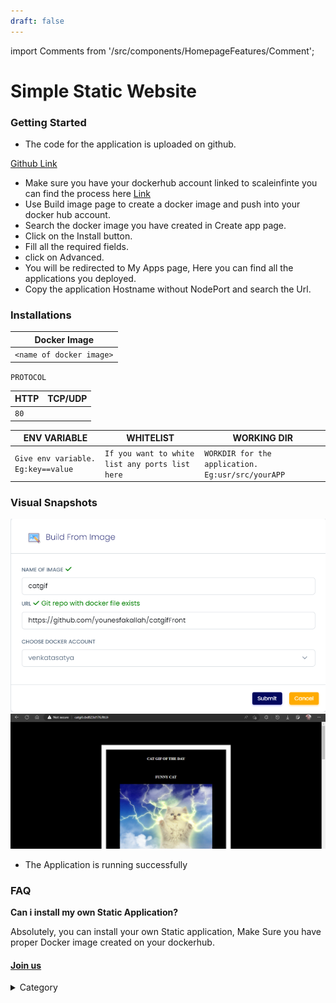 ```yaml
---
draft: false
---
```

import Comments from '/src/components/HomepageFeatures/Comment';

# Simple Static Website

### Getting Started

* The code for the application is uploaded on github.

[Github Link](https://github.com/younesfakallah/catgifFront)

* Make sure you have your dockerhub account linked to scaleinfinte you can find the process here [Link](https://docs.scaleinfinite.fr/getting-started/docker-account)
* Use Build image page to create a docker image and push into your docker hub account.
* Search the docker image you have created in Create app page.
* Click on the Install button.
* Fill all the required fields.
* click on Advanced.
* You will be redirected to My Apps page, Here you can find all the applications you deployed.
* Copy the application Hostname without NodePort and search the Url.

### Installations

| Docker Image             |
| ------------------------ |
| `<name of docker image>` |

`PROTOCOL`

| HTTP | TCP/UDP |
| ---- | ------- |
| `80` |         |

| ENV VARIABLE                                                            | WHITELIST                                       | WORKING DIR                                       |
| ----------------------------------------------------------------------- | ----------------------------------------------- | ------------------------------------------------- |
| ```Give env variable.``` ```Eg:key==value```  | `If you want to white list any ports list here` | `WORKDIR for the application. Eg:usr/src/yourAPP` |



### Visual Snapshots&#x20;

![Alt Text](/img/cddv.jpg)
![Alt Text](/img/dkfmdf.jpg)

* The Application is running successfully

### FAQ

**Can i install my own Static Application?**

Absolutely, you can install your own Static application, Make Sure you have proper Docker image created on your dockerhub.

#### [Join us](https://app.slack.com/client/T04QS32JX6E/C04QKEWE146)&#x20;

<details>

<summary>Category</summary>

Kubernetes, cloud computing, DevOps, cloud services, hosting platform, container orchestration, cloud infrastructure, cloud deployment, cloud management, cloud technology, cloud solutions&#x20;

</details>


<Comments />